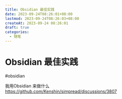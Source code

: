 ```yaml
---
title: Obsidian 最佳实践
date: 2023-09-24T08:26:01+08:00
lastmod: 2023-09-24T08:26:03+08:00
createAt: 2023-09-24 08:26:01
draft: true
categories:
  - 随笔
---
```

# Obsidian 最佳实践
#obsidian

我用Obsidian 来做什么
https://github.com/Kenshin/simpread/discussions/3807
